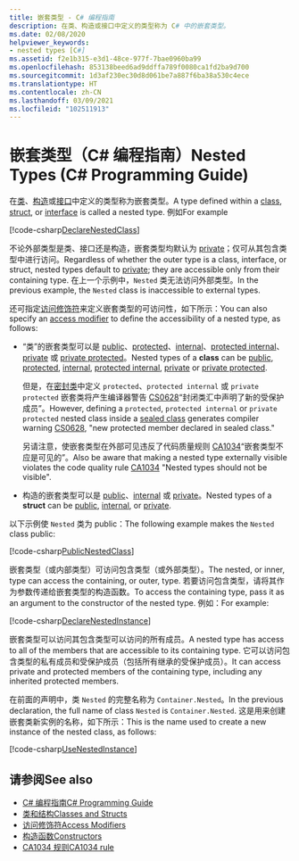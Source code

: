 ```yaml
---
title: 嵌套类型 - C# 编程指南
description: 在类、构造或接口中定义的类型称为 C# 中的嵌套类型。
ms.date: 02/08/2020
helpviewer_keywords:
- nested types [C#]
ms.assetid: f2e1b315-e3d1-48ce-977f-7bae0960ba99
ms.openlocfilehash: 853138beed6ad9ddffa789f0080ca1fd2ba9d700
ms.sourcegitcommit: 1d3af230ec30d8d061be7a887f6ba38a530c4ece
ms.translationtype: HT
ms.contentlocale: zh-CN
ms.lasthandoff: 03/09/2021
ms.locfileid: "102511913"
---
```

# <a name="nested-types-c-programming-guide"></a><span data-ttu-id="82a9b-103">嵌套类型（C# 编程指南）</span><span class="sxs-lookup"><span data-stu-id="82a9b-103">Nested Types (C# Programming Guide)</span></span>

<span data-ttu-id="82a9b-104">在[类](../../language-reference/keywords/class.md)、[构造](../../language-reference/builtin-types/struct.md)或[接口](../../language-reference/keywords/interface.md)中定义的类型称为嵌套类型。</span><span class="sxs-lookup"><span data-stu-id="82a9b-104">A type defined within a [class](../../language-reference/keywords/class.md), [struct](../../language-reference/builtin-types/struct.md), or [interface](../../language-reference/keywords/interface.md) is called a nested type.</span></span> <span data-ttu-id="82a9b-105">例如</span><span class="sxs-lookup"><span data-stu-id="82a9b-105">For example</span></span>

[!code-csharp[DeclareNestedClass](~/samples/snippets/csharp/objectoriented/nestedtypes.cs#DeclareNestedClass)]

<span data-ttu-id="82a9b-106">不论外部类型是类、接口还是构造，嵌套类型均默认为 [private](../../language-reference/keywords/private.md)；仅可从其包含类型中进行访问。</span><span class="sxs-lookup"><span data-stu-id="82a9b-106">Regardless of whether the outer type is a class, interface, or struct, nested types default to [private](../../language-reference/keywords/private.md); they are accessible only from their containing type.</span></span> <span data-ttu-id="82a9b-107">在上一个示例中，`Nested` 类无法访问外部类型。</span><span class="sxs-lookup"><span data-stu-id="82a9b-107">In the previous example, the `Nested` class is inaccessible to external types.</span></span>

<span data-ttu-id="82a9b-108">还可指定[访问修饰符](../../language-reference/keywords/access-modifiers.md)来定义嵌套类型的可访问性，如下所示：</span><span class="sxs-lookup"><span data-stu-id="82a9b-108">You can also specify an [access modifier](../../language-reference/keywords/access-modifiers.md) to define the accessibility of a nested type, as follows:</span></span>

- <span data-ttu-id="82a9b-109">“类”的嵌套类型可以是 [public](../../language-reference/keywords/public.md)、[protected](../../language-reference/keywords/protected.md)、[internal](../../language-reference/keywords/internal.md)、[protected internal](../../language-reference/keywords/protected-internal.md)、[private](../../language-reference/keywords/private.md) 或 [private protected](../../language-reference/keywords/private-protected.md)。</span><span class="sxs-lookup"><span data-stu-id="82a9b-109">Nested types of a **class** can be [public](../../language-reference/keywords/public.md), [protected](../../language-reference/keywords/protected.md), [internal](../../language-reference/keywords/internal.md), [protected internal](../../language-reference/keywords/protected-internal.md), [private](../../language-reference/keywords/private.md) or [private protected](../../language-reference/keywords/private-protected.md).</span></span>

   <span data-ttu-id="82a9b-110">但是，在[密封类](../../language-reference/keywords/sealed.md)中定义 `protected`、`protected internal` 或 `private protected` 嵌套类将产生编译器警告 [CS0628](../../misc/cs0628.md)“封闭类汇中声明了新的受保护成员”。</span><span class="sxs-lookup"><span data-stu-id="82a9b-110">However, defining a `protected`, `protected internal` or `private protected` nested class inside a [sealed class](../../language-reference/keywords/sealed.md) generates compiler warning [CS0628](../../misc/cs0628.md), "new protected member declared in sealed class."</span></span>

   <span data-ttu-id="82a9b-111">另请注意，使嵌套类型在外部可见违反了代码质量规则 [CA1034](../../../fundamentals/code-analysis/quality-rules/ca1034.md)“嵌套类型不应是可见的”。</span><span class="sxs-lookup"><span data-stu-id="82a9b-111">Also be aware that making a nested type externally visible violates the code quality rule [CA1034](../../../fundamentals/code-analysis/quality-rules/ca1034.md) "Nested types should not be visible".</span></span>

- <span data-ttu-id="82a9b-112">构造的嵌套类型可以是 [public](../../language-reference/keywords/public.md)、[internal](../../language-reference/keywords/internal.md) 或 [private](../../language-reference/keywords/private.md)。</span><span class="sxs-lookup"><span data-stu-id="82a9b-112">Nested types of a **struct** can be [public](../../language-reference/keywords/public.md), [internal](../../language-reference/keywords/internal.md), or [private](../../language-reference/keywords/private.md).</span></span>

<span data-ttu-id="82a9b-113">以下示例使 `Nested` 类为 public：</span><span class="sxs-lookup"><span data-stu-id="82a9b-113">The following example makes the `Nested` class public:</span></span>

[!code-csharp[PublicNestedClass](~/samples/snippets/csharp/objectoriented/nestedtypes.cs#PublicNestedClass)]

<span data-ttu-id="82a9b-114">嵌套类型（或内部类型）可访问包含类型（或外部类型）。</span><span class="sxs-lookup"><span data-stu-id="82a9b-114">The nested, or inner, type can access the containing, or outer, type.</span></span> <span data-ttu-id="82a9b-115">若要访问包含类型，请将其作为参数传递给嵌套类型的构造函数。</span><span class="sxs-lookup"><span data-stu-id="82a9b-115">To access the containing type, pass it as an argument to the constructor of the nested type.</span></span> <span data-ttu-id="82a9b-116">例如：</span><span class="sxs-lookup"><span data-stu-id="82a9b-116">For example:</span></span>

[!code-csharp[DeclareNestedInstance](~/samples/snippets/csharp/objectoriented/nestedtypes.cs#DeclareNestedInstance)]

<span data-ttu-id="82a9b-117">嵌套类型可以访问其包含类型可以访问的所有成员。</span><span class="sxs-lookup"><span data-stu-id="82a9b-117">A nested type has access to all of the members that are accessible to its containing type.</span></span> <span data-ttu-id="82a9b-118">它可以访问包含类型的私有成员和受保护成员（包括所有继承的受保护成员）。</span><span class="sxs-lookup"><span data-stu-id="82a9b-118">It can access private and protected members of the containing type, including any inherited protected members.</span></span>

<span data-ttu-id="82a9b-119">在前面的声明中，类 `Nested` 的完整名称为 `Container.Nested`。</span><span class="sxs-lookup"><span data-stu-id="82a9b-119">In the previous declaration, the full name of class `Nested` is `Container.Nested`.</span></span> <span data-ttu-id="82a9b-120">这是用来创建嵌套类新实例的名称，如下所示：</span><span class="sxs-lookup"><span data-stu-id="82a9b-120">This is the name used to create a new instance of the nested class, as follows:</span></span>

[!code-csharp[UseNestedInstance](~/samples/snippets/csharp/objectoriented/nestedtypes.cs#UseNestedInstance)]

## <a name="see-also"></a><span data-ttu-id="82a9b-121">请参阅</span><span class="sxs-lookup"><span data-stu-id="82a9b-121">See also</span></span>

- [<span data-ttu-id="82a9b-122">C# 编程指南</span><span class="sxs-lookup"><span data-stu-id="82a9b-122">C# Programming Guide</span></span>](../index.md)
- [<span data-ttu-id="82a9b-123">类和结构</span><span class="sxs-lookup"><span data-stu-id="82a9b-123">Classes and Structs</span></span>](./index.md)
- [<span data-ttu-id="82a9b-124">访问修饰符</span><span class="sxs-lookup"><span data-stu-id="82a9b-124">Access Modifiers</span></span>](./access-modifiers.md)
- [<span data-ttu-id="82a9b-125">构造函数</span><span class="sxs-lookup"><span data-stu-id="82a9b-125">Constructors</span></span>](./constructors.md)
- [<span data-ttu-id="82a9b-126">CA1034 规则</span><span class="sxs-lookup"><span data-stu-id="82a9b-126">CA1034 rule</span></span>](../../../fundamentals/code-analysis/quality-rules/ca1034.md)
